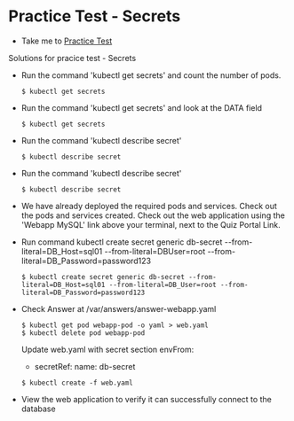 # Practice Test - Secrets
  - Take me to [Practice Test](https://kodekloud.com/courses/539883/lectures/9816645)

Solutions for pracice test - Secrets
- Run the command 'kubectl get secrets' and count the number of pods.
  ```
  $ kubectl get secrets
  ```
- Run the command 'kubectl get secrets' and look at the DATA field
  ```
  $ kubectl get secrets
  ```
- Run the command 'kubectl describe secret'
  ```
  $ kubectl describe secret
  ```
- Run the command 'kubectl describe secret'
  ```
  $ kubectl describe secret
  ```
- We have already deployed the required pods and services. Check out the pods and services created. Check out the web application using the 'Webapp MySQL' link above your terminal, next to the Quiz Portal Link.

- Run command kubectl create secret generic db-secret --from-literal=DB_Host=sql01 --from-literal=DBUser=root --from-literal=DB_Password=password123
  ```
  $ kubectl create secret generic db-secret --from-literal=DB_Host=sql01 --from-literal=DB_User=root --from-literal=DB_Password=password123
  ```
- Check Answer at /var/answers/answer-webapp.yaml
  ```
  $ kubectl get pod webapp-pod -o yaml > web.yaml
  $ kubectl delete pod webapp-pod
  ```
  Update web.yaml with secret section
  envFrom:
    - secretRef:
        name: db-secret
  ```
  $ kubectl create -f web.yaml
  ```
- View the web application to verify it can successfully connect to the database




